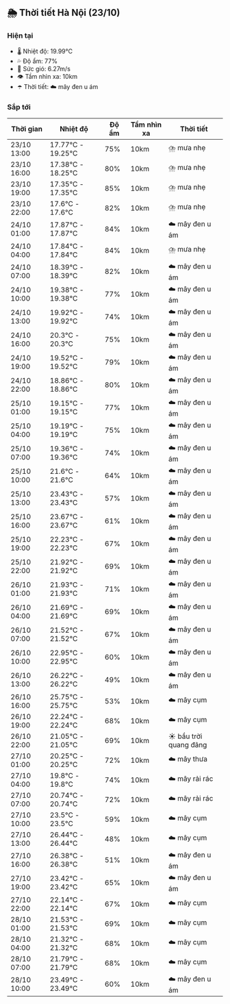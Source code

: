 ## 🌦️ Thời tiết Hà Nội (23/10)

### Hiện tại

- 🌡️ Nhiệt độ: 19.99℃
- 💦 Độ ẩm: 77%
- 💨 Sức gió: 6.27m/s
- 👁️ Tầm nhìn xa: 10km
- ☂️ Thời tiết: ☁️ mây đen u ám

### Sắp tới

| Thời gian | Nhiệt độ | Độ ẩm | Tầm nhìn xa | Thời tiết |
| --- | --- | --- | --- | --- |
| 23/10 13:00 | 17.77℃ - 19.25℃ | 75% | 10km | ⛈️ mưa nhẹ |
| 23/10 16:00 | 17.38℃ - 18.25℃ | 80% | 10km | ⛈️ mưa nhẹ |
| 23/10 19:00 | 17.35℃ - 17.35℃ | 85% | 10km | ⛈️ mưa nhẹ |
| 23/10 22:00 | 17.6℃ - 17.6℃ | 82% | 10km | ⛈️ mưa nhẹ |
| 24/10 01:00 | 17.87℃ - 17.87℃ | 84% | 10km | ☁️ mây đen u ám |
| 24/10 04:00 | 17.84℃ - 17.84℃ | 84% | 10km | ⛈️ mưa nhẹ |
| 24/10 07:00 | 18.39℃ - 18.39℃ | 82% | 10km | ☁️ mây đen u ám |
| 24/10 10:00 | 19.38℃ - 19.38℃ | 77% | 10km | ☁️ mây đen u ám |
| 24/10 13:00 | 19.92℃ - 19.92℃ | 74% | 10km | ☁️ mây đen u ám |
| 24/10 16:00 | 20.3℃ - 20.3℃ | 75% | 10km | ☁️ mây đen u ám |
| 24/10 19:00 | 19.52℃ - 19.52℃ | 79% | 10km | ☁️ mây đen u ám |
| 24/10 22:00 | 18.86℃ - 18.86℃ | 80% | 10km | ☁️ mây đen u ám |
| 25/10 01:00 | 19.15℃ - 19.15℃ | 77% | 10km | ☁️ mây đen u ám |
| 25/10 04:00 | 19.19℃ - 19.19℃ | 75% | 10km | ☁️ mây đen u ám |
| 25/10 07:00 | 19.36℃ - 19.36℃ | 74% | 10km | ☁️ mây đen u ám |
| 25/10 10:00 | 21.6℃ - 21.6℃ | 64% | 10km | ☁️ mây đen u ám |
| 25/10 13:00 | 23.43℃ - 23.43℃ | 57% | 10km | ☁️ mây đen u ám |
| 25/10 16:00 | 23.67℃ - 23.67℃ | 61% | 10km | ☁️ mây đen u ám |
| 25/10 19:00 | 22.23℃ - 22.23℃ | 67% | 10km | ☁️ mây đen u ám |
| 25/10 22:00 | 21.92℃ - 21.92℃ | 69% | 10km | ☁️ mây đen u ám |
| 26/10 01:00 | 21.93℃ - 21.93℃ | 71% | 10km | ☁️ mây đen u ám |
| 26/10 04:00 | 21.69℃ - 21.69℃ | 69% | 10km | ☁️ mây đen u ám |
| 26/10 07:00 | 21.52℃ - 21.52℃ | 67% | 10km | ☁️ mây đen u ám |
| 26/10 10:00 | 22.95℃ - 22.95℃ | 60% | 10km | ☁️ mây đen u ám |
| 26/10 13:00 | 26.22℃ - 26.22℃ | 49% | 10km | ☁️ mây đen u ám |
| 26/10 16:00 | 25.75℃ - 25.75℃ | 53% | 10km | ☁️ mây cụm |
| 26/10 19:00 | 22.24℃ - 22.24℃ | 68% | 10km | ☁️ mây cụm |
| 26/10 22:00 | 21.05℃ - 21.05℃ | 69% | 10km | ☀️ bầu trời quang đãng |
| 27/10 01:00 | 20.25℃ - 20.25℃ | 72% | 10km | ☁️ mây thưa |
| 27/10 04:00 | 19.8℃ - 19.8℃ | 74% | 10km | ☁️ mây rải rác |
| 27/10 07:00 | 20.74℃ - 20.74℃ | 72% | 10km | ☁️ mây rải rác |
| 27/10 10:00 | 23.5℃ - 23.5℃ | 59% | 10km | ☁️ mây cụm |
| 27/10 13:00 | 26.44℃ - 26.44℃ | 48% | 10km | ☁️ mây cụm |
| 27/10 16:00 | 26.38℃ - 26.38℃ | 51% | 10km | ☁️ mây đen u ám |
| 27/10 19:00 | 23.42℃ - 23.42℃ | 65% | 10km | ☁️ mây đen u ám |
| 27/10 22:00 | 22.14℃ - 22.14℃ | 67% | 10km | ☁️ mây cụm |
| 28/10 01:00 | 21.53℃ - 21.53℃ | 69% | 10km | ☁️ mây cụm |
| 28/10 04:00 | 21.32℃ - 21.32℃ | 68% | 10km | ☁️ mây cụm |
| 28/10 07:00 | 21.79℃ - 21.79℃ | 68% | 10km | ☁️ mây cụm |
| 28/10 10:00 | 23.49℃ - 23.49℃ | 60% | 10km | ☁️ mây đen u ám |
